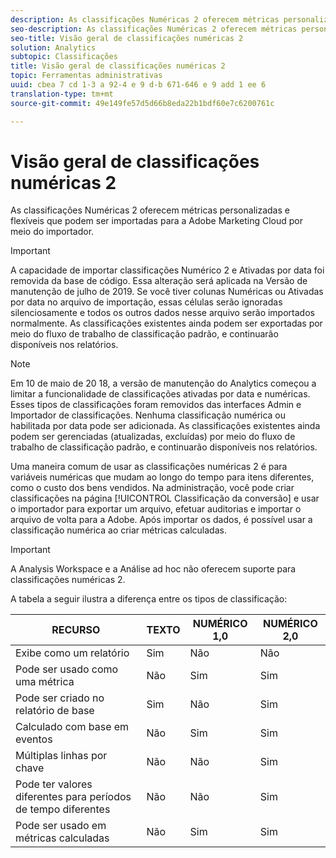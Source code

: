 ```yaml
---
description: As classificações Numéricas 2 oferecem métricas personalizadas e flexíveis que podem ser importadas para a Adobe Marketing Cloud por meio do importador.
seo-description: As classificações Numéricas 2 oferecem métricas personalizadas e flexíveis que podem ser importadas para a Adobe Marketing Cloud por meio do importador.
seo-title: Visão geral de classificações numéricas 2
solution: Analytics
subtopic: Classificações
title: Visão geral de classificações numéricas 2
topic: Ferramentas administrativas
uuid: cbea 7 cd 1-3 a 92-4 e 9 d-b 671-646 e 9 add 1 ee 6
translation-type: tm+mt
source-git-commit: 49e149fe57d5d66b8eda22b1bdf60e7c6200761c

---
```



# Visão geral de classificações numéricas 2

As classificações Numéricas 2 oferecem métricas personalizadas e flexíveis que podem ser importadas para a Adobe Marketing Cloud por meio do importador.

>[!IMPORTANT]
>
>A capacidade de importar classificações Numérico 2 e Ativadas por data foi removida da base de código. Essa alteração será aplicada na Versão de manutenção de julho de 2019. Se você tiver colunas Numéricas ou Ativadas por data no arquivo de importação, essas células serão ignoradas silenciosamente e todos os outros dados nesse arquivo serão importados normalmente. As classificações existentes ainda podem ser exportadas por meio do fluxo de trabalho de classificação padrão, e continuarão disponíveis nos relatórios.

>[!NOTE]
>
>Em 10 de maio de 20 18, a versão de manutenção do Analytics começou a limitar a funcionalidade de classificações ativadas por data e numéricas. Esses tipos de classificações foram removidos das interfaces Admin e Importador de classificações. Nenhuma classificação numérica ou habilitada por data pode ser adicionada. As classificações existentes ainda podem ser gerenciadas (atualizadas, excluídas) por meio do fluxo de trabalho de classificação padrão, e continuarão disponíveis nos relatórios.

Uma maneira comum de usar as classificações numéricas 2 é para variáveis numéricas que mudam ao longo do tempo para itens diferentes, como o custo dos bens vendidos. Na administração, você pode criar classificações na página [!UICONTROL Classificação da conversão] e usar o importador para exportar um arquivo, efetuar auditorias e importar o arquivo de volta para a Adobe. Após importar os dados, é possível usar a classificação numérica ao criar métricas calculadas.

>[!IMPORTANT]
>
>A Analysis Workspace e a Análise ad hoc não oferecem suporte para classificações numéricas 2.

A tabela a seguir ilustra a diferença entre os tipos de classificação:

| RECURSO | TEXTO | NUMÉRICO 1,0 | NUMÉRICO 2,0 |
|---|---|---|---|
| Exibe como um relatório | Sim | Não | Não |
| Pode ser usado como uma métrica | Não | Sim | Sim |
| Pode ser criado no relatório de base | Sim | Não | Sim |
| Calculado com base em eventos | Não | Sim | Sim |
| Múltiplas linhas por chave | Não | Não | Sim |
| Pode ter valores diferentes para períodos de tempo diferentes | Não | Não | Sim |
| Pode ser usado em métricas calculadas | Não | Sim | Sim |

